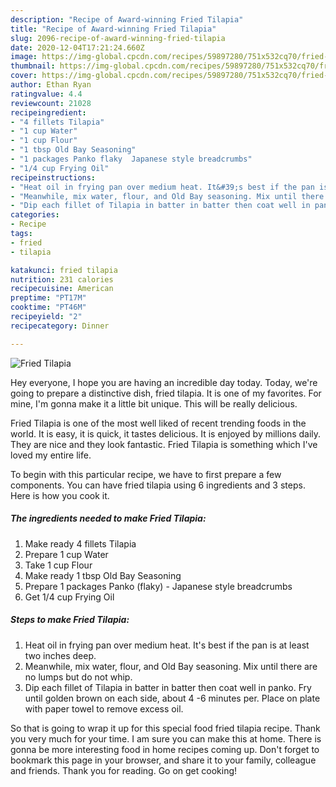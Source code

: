 ```yaml
---
description: "Recipe of Award-winning Fried Tilapia"
title: "Recipe of Award-winning Fried Tilapia"
slug: 2096-recipe-of-award-winning-fried-tilapia
date: 2020-12-04T17:21:24.660Z
image: https://img-global.cpcdn.com/recipes/59897280/751x532cq70/fried-tilapia-recipe-main-photo.jpg
thumbnail: https://img-global.cpcdn.com/recipes/59897280/751x532cq70/fried-tilapia-recipe-main-photo.jpg
cover: https://img-global.cpcdn.com/recipes/59897280/751x532cq70/fried-tilapia-recipe-main-photo.jpg
author: Ethan Ryan
ratingvalue: 4.4
reviewcount: 21028
recipeingredient:
- "4 fillets Tilapia"
- "1 cup Water"
- "1 cup Flour"
- "1 tbsp Old Bay Seasoning"
- "1 packages Panko flaky  Japanese style breadcrumbs"
- "1/4 cup Frying Oil"
recipeinstructions:
- "Heat oil in frying pan over medium heat. It&#39;s best if the pan is at least two inches deep."
- "Meanwhile, mix water, flour, and Old Bay seasoning. Mix until there are no lumps but do not whip."
- "Dip each fillet of Tilapia in batter in batter then coat well in panko.  Fry until golden brown on each side, about 4 -6 minutes per.  Place on plate with paper towel to remove excess oil."
categories:
- Recipe
tags:
- fried
- tilapia

katakunci: fried tilapia 
nutrition: 231 calories
recipecuisine: American
preptime: "PT17M"
cooktime: "PT46M"
recipeyield: "2"
recipecategory: Dinner

---
```



![Fried Tilapia](https://img-global.cpcdn.com/recipes/59897280/751x532cq70/fried-tilapia-recipe-main-photo.jpg)

Hey everyone, I hope you are having an incredible day today. Today, we're going to prepare a distinctive dish, fried tilapia. It is one of my favorites. For mine, I'm gonna make it a little bit unique. This will be really delicious.



Fried Tilapia is one of the most well liked of recent trending foods in the world. It is easy, it is quick, it tastes delicious. It is enjoyed by millions daily. They are nice and they look fantastic. Fried Tilapia is something which I've loved my entire life.


To begin with this particular recipe, we have to first prepare a few components. You can have fried tilapia using 6 ingredients and 3 steps. Here is how you cook it.

<!--inarticleads1-->

##### The ingredients needed to make Fried Tilapia:

1. Make ready 4 fillets Tilapia
1. Prepare 1 cup Water
1. Take 1 cup Flour
1. Make ready 1 tbsp Old Bay Seasoning
1. Prepare 1 packages Panko (flaky) - Japanese style breadcrumbs
1. Get 1/4 cup Frying Oil




<!--inarticleads2-->

##### Steps to make Fried Tilapia:

1. Heat oil in frying pan over medium heat. It&#39;s best if the pan is at least two inches deep.
1. Meanwhile, mix water, flour, and Old Bay seasoning. Mix until there are no lumps but do not whip.
1. Dip each fillet of Tilapia in batter in batter then coat well in panko.  Fry until golden brown on each side, about 4 -6 minutes per.  Place on plate with paper towel to remove excess oil.




So that is going to wrap it up for this special food fried tilapia recipe. Thank you very much for your time. I am sure you can make this at home. There is gonna be more interesting food in home recipes coming up. Don't forget to bookmark this page in your browser, and share it to your family, colleague and friends. Thank you for reading. Go on get cooking!
